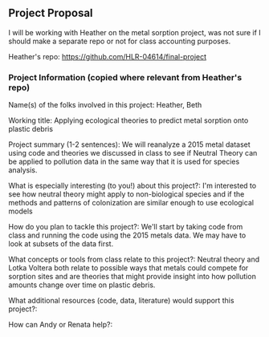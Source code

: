 ## Project Proposal

I will be working with Heather on the metal sorption project, was not sure if I should make a separate repo or not for class accounting purposes. 

Heather's repo: https://github.com/HLR-04614/final-project

### Project Information (copied where relevant from Heather's repo)
Name(s) of the folks involved in this project: Heather, Beth

Working title: Applying ecological theories to predict metal sorption onto plastic debris

Project summary (1-2 sentences): We will reanalyze a 2015 metal dataset using code and theories we discussed in class to see if Neutral Theory can be applied to pollution data in the same way that it is used for species analysis.

What is especially interesting (to you!) about this project?: I'm interested to see how neutral theory might apply to non-biological species and if the methods and patterns of colonization are similar enough to use ecological models

How do you plan to tackle this project?: We'll start by taking code from class and running the code using the 2015 metals data. We may have to look at subsets of the data first.

What concepts or tools from class relate to this project?: Neutral theory and Lotka Voltera both relate to possible ways that metals could compete for sorption sites and are theories that might provide insight into how pollution amounts change over time on plastic debris.

What additional resources (code, data, literature) would support this project?:

How can Andy or Renata help?:
